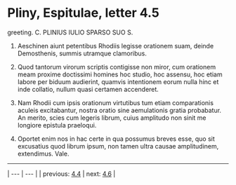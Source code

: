 # Pliny, Espitulae, letter 4.5

greeting. C. PLINIUS IULIO SPARSO SUO S.



1. Aeschinen aiunt petentibus Rhodiis legisse orationem suam, deinde Demosthenis, summis utramque clamoribus.



2. Quod tantorum virorum scriptis contigisse non miror, cum orationem meam proxime doctissimi homines hoc studio, hoc assensu, hoc etiam labore per biduum audierint, quamvis intentionem eorum nulla hinc et inde collatio, nullum quasi certamen accenderet.



3. Nam Rhodii cum ipsis orationum virtutibus tum etiam comparationis aculeis excitabantur, nostra oratio sine aemulationis gratia probabatur. An merito, scies cum legeris librum, cuius amplitudo non sinit me longiore epistula praeloqui.



4. Oportet enim nos in hac certe in qua possumus breves esse, quo sit excusatius quod librum ipsum, non tamen ultra causae amplitudinem, extendimus. Vale.



---

| --- | --- |
| previous: [4.4](../4.4/) | next: [4.6](../4.6/) |
